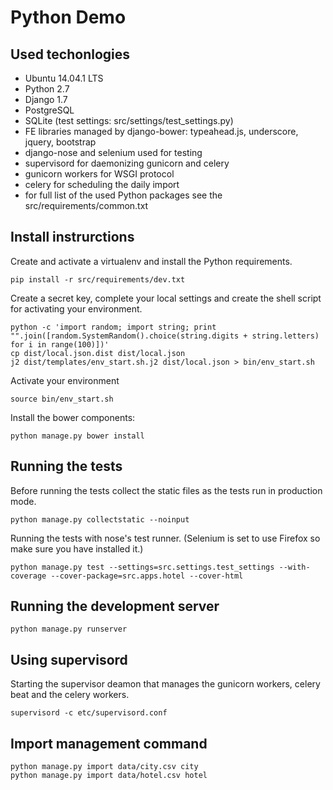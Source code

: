 # Python Demo

## Used techonlogies

 - Ubuntu 14.04.1 LTS
 - Python 2.7
 - Django 1.7
 - PostgreSQL
 - SQLite (test settings: src/settings/test_settings.py)
 - FE libraries managed by django-bower: typeahead.js, underscore, jquery, bootstrap
 - django-nose and selenium used for testing
 - supervisord for daemonizing gunicorn and celery
 - gunicorn workers for WSGI protocol
 - celery for scheduling the daily import
 - for full list of the used Python packages see the src/requirements/common.txt


## Install instrurctions

Create and activate a virtualenv and install the Python requirements.

```
pip install -r src/requirements/dev.txt
```


Create a secret key, complete your local settings and create the shell script for activating your environment.

```
python -c 'import random; import string; print "".join([random.SystemRandom().choice(string.digits + string.letters) for i in range(100)])'
cp dist/local.json.dist dist/local.json
j2 dist/templates/env_start.sh.j2 dist/local.json > bin/env_start.sh
```

Activate your environment

```
source bin/env_start.sh
```

Install the bower components:

```
python manage.py bower install
```

## Running the tests

Before running the tests collect the static files as the tests run in production mode.

```
python manage.py collectstatic --noinput
```

Running the tests with nose's test runner. (Selenium is set to use Firefox so make sure you have installed it.)

```
python manage.py test --settings=src.settings.test_settings --with-coverage --cover-package=src.apps.hotel --cover-html
```

## Running the development server

```
python manage.py runserver
```

## Using supervisord

Starting the supervisor deamon that manages the gunicorn workers, celery beat and the celery workers.

```
supervisord -c etc/supervisord.conf
```

## Import management command

```
python manage.py import data/city.csv city
python manage.py import data/hotel.csv hotel
```
